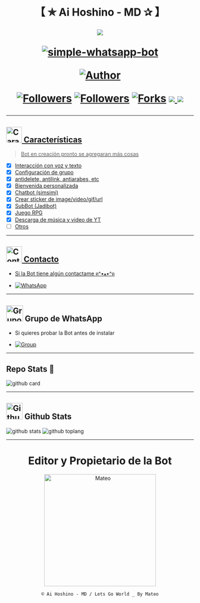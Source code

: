 <h1 align="center">【 ✯ Ai Hoshino - MD ✰ 】</p>
<p>
        <img src= "https://telegra.ph/file/89fa6a3c8e9cedda6f5ca.jpg">
    </p>
    <p align="center">
        <a href="#"><img title="simple-whatsapp-bot" src="https://img.shields.io/badge/-SIMPLE--WHATSAPP--BOT-green?colorA=%23ff0000&colorB=%23017e40&style=for-the-badge"></a>
    </p>
    <p>
        <a href="https://github.com/IamBearBG/Ai-Hoshino"><img title="Author"    src="https://img.shields.io/badge/Author-Mateo-purple.svg?style=for-the-badge&logo=github"></a>
    </p>
    <p>
        <a href="https://github.com/IamBearBG/Ai-Hoshinoollowers"><img title="Followers" src="https://img.shields.io/github/followers/IamBearBG?color=blue&style=flat-square"></a>
        <a <a href="https://github.com/IamBearBG/Ai-Hoshino/followers"><img title="Followers" src="https://img.shields.io/github/followers/IamBearBG?color=blue&style=flat-square"></a>
        <a href="https://github.com/IamBearBG/Ai-Hoshino/network/members"><img title="Forks" src="http://img.shields.io/github/forks/IamBearBG/Ai-Hoshino?color=red&style=flat-square"></a>
        <a href="#"><img src="https://img.shields.io/badge/MANTENIMIENTO-SI-blue.svg"</a>
        <img src="https://img.shields.io/github/repo-size/StarlightsTeam/Ai-Hoshino" /> <br>
   </p>
   <p>
</h1>

---------

## <img src="https://i.pinimg.com/originals/73/69/6e/73696e022df7cd5cb3d999c6875361dd.gif" alt="Características" width="42" height="42"> Características

> Bot en creación pronto se agregaran más cosas 

- [x] Interacción con voz y texto
- [x] Configuración de grupo
- [x] antidelete, antilink, antiarabes, etc
- [x] Bienvenida personalizada
- [x] Chatbot (simsimi)
- [x] Crear sticker de image/video/gif/url
- [x] SubBot (Jadibot)
- [x] Juego RPG
- [x] Descarga de música y video de YT
- [ ] Otros

---------

## <img src="https://i.pinimg.com/originals/19/80/6e/19806e91932e6054965fc83b85241270.gif" alt="Contacto" width="42" height="42"> Contacto

- Si la Bot tiene algún contactame ฅ^•ﻌ•^ฅ

* <a href="https://wa.me/51939658716"><img alt="WhatsApp" src="https://img.shields.io/badge/WhatsApp-25D366?style=for-the-badge&logo=whatsapp&logoColor=white"/></a>

---------

## <img src="https://static.wikia.nocookie.net/nyancat/images/d/d3/Nyan-cat.gif/revision/latest/scale-to-width-down/400?cb=20131231222500&path-prefix=es" alt="Grupo" width="45" height="43"> Grupo de WhatsApp


- Si quieres probar la Bot antes de instalar

* <a href=""><img alt="Group" src="https://img.shields.io/badge/Group-25D366?style=for-the-badge&logo=whatsapp&logoColor=white"/></a>

---------

## Repo Stats 🔭

![github card](https://github-readme-stats.vercel.app/api/pin/?username=IamBearBG&repo=Ai-Hoshino&theme=chartreuse-dark)

---------

## <img src="https://raw.githubusercontent.com/vilcajoal/vilcajoal/master/assets/octocat-anime.gif" alt="Github" width="44" height="44"> Github Stats

![github stats](https://github-readme-stats.vercel.app/api?username=IamBearBG&show_icons=true&theme=chartreuse-dark)
![github toplang](https://github-readme-stats.vercel.app/api/top-langs/?username=IamBearBG&layout=compact&theme=chartreuse-dark)

---------
<div align="center">
  <h1 align="center">Editor y Propietario de la Bot</h1>

<a href="https://github.com/IamBearBG"><img src="https://github.com/IamBearBG.png" width="300" height="300" alt="Mateo"/></a>

`© Ai Hoshino - MD / Lets Go World _ By Mateo`
